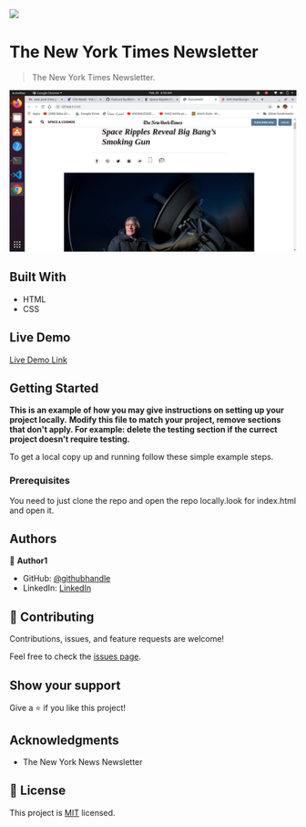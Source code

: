 ![](https://img.shields.io/badge/Microverse-blueviolet)

# The New York Times Newsletter

> The New York Times Newsletter.

![screenshot](/Assests/Images/Newyorktimememic.png)


## Built With

- HTML
- CSS
## Live Demo

[Live Demo Link](https://abdona.github.io/Project_Positioning-Floating/)


## Getting Started

**This is an example of how you may give instructions on setting up your project locally.**
**Modify this file to match your project, remove sections that don't apply. For example: delete the testing section if the currect project doesn't require testing.**


To get a local copy up and running follow these simple example steps.

### Prerequisites
You need to just clone the repo and open the repo locally.look for index.html and open it. 
## Authors

👤 **Author1**

- GitHub: [@githubhandle](https://github.com/Abdona)
- LinkedIn: [LinkedIn](https://www.linkedin.com/in/abdulrahman-nasser-2b7173131/)

## 🤝 Contributing

Contributions, issues, and feature requests are welcome!

Feel free to check the [issues page](https://github.com/Abdona/Project_Positioning-Floating/pull/3#issue-576494545).

## Show your support

Give a ⭐️ if you like this project!

## Acknowledgments

- The New York News Newsletter

## 📝 License

This project is [MIT](lic.url) licensed.
